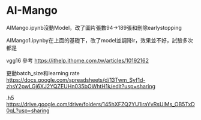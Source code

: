 # AI-Mango
AIMango.ipynb沒動Model，改了圖片張數94->189張和刪除earlystopping

AIMango1.ipynby在上面的基礎下，改了model並調降lr，效果並不好，試驗多次都是

vgg16 參考
https://ithelp.ithome.com.tw/articles/10192162

更動batch_size和learning rate
https://docs.google.com/spreadsheets/d/13Twm_Syf1d-zhsY2pwLGj6XJ2YQZEUHn035bOWhtH1k/edit?usp=sharing

.h5
https://drive.google.com/drive/folders/145hXFZQ2YU1iraYvRsUlMs_OB5TxD0qL?usp=sharing

